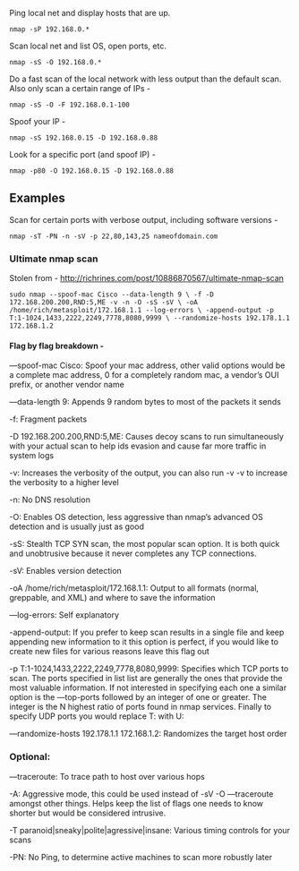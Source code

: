 Ping local net and display hosts that are up.

`nmap -sP 192.168.0.*`

Scan local net and list OS, open ports, etc.

`nmap -sS -O 192.168.0.*`

Do a fast scan of the local network with less output than the default scan. Also only scan a certain range of IPs -

`nmap -sS -O -F 192.168.0.1-100`

Spoof your IP - 

`nmap -sS 192.168.0.15 -D 192.168.0.88`

Look for a specific port (and spoof IP) -

`nmap -p80 -O 192.168.0.15 -D 192.168.0.88`

## Examples

Scan for certain ports with verbose output, including software versions -

`nmap -sT -PN -n -sV -p 22,80,143,25 nameofdomain.com`

### Ultimate nmap scan

Stolen from - http://richrines.com/post/10886870567/ultimate-nmap-scan

`sudo nmap --spoof-mac Cisco --data-length 9 \ -f -D 172.168.200.200,RND:5,ME -v -n -O -sS -sV \ -oA /home/rich/metasploit/172.168.1.1 --log-errors \ -append-output -p T:1-1024,1433,2222,2249,7778,8080,9999 \ --randomize-hosts 192.178.1.1 172.168.1.2`

#### Flag by flag breakdown -

—spoof-mac Cisco: Spoof your mac address, other valid options would be a complete mac address, 0 for a completely random mac, a vendor’s OUI prefix, or another vendor name

—data-length 9: Appends 9 random bytes to most of the packets it sends

-f: Fragment packets

-D 192.168.200.200,RND:5,ME: Causes decoy scans to run simultaneously with your actual scan to help ids evasion and cause far more traffic in system logs

-v: Increases the verbosity of the output, you can also run -v -v to increase the verbosity to a higher level

-n: No DNS resolution

-O: Enables OS detection, less aggressive than nmap’s advanced OS detection and is usually just as good

-sS: Stealth TCP SYN scan, the most popular scan option. It is both quick and unobtrusive because it never completes any TCP connections.

-sV: Enables version detection

-oA /home/rich/metasploit/172.168.1.1: Output to all formats (normal, greppable, and XML) and where to save the information

—log-errors: Self explanatory 

-append-output: If you prefer to keep scan results in a single file and keep appending new information to it this option is perfect, if you would like to create new files for various reasons leave this flag out 

-p T:1-1024,1433,2222,2249,7778,8080,9999: Specifies which TCP ports to scan. The ports specified in list list are generally the ones that provide the most valuable information. If not interested in specifying each one a similar option is the —top-ports followed by an integer of one or greater. The integer is the N highest ratio of ports found in nmap services. Finally to specify UDP ports you would replace T: with U:

—randomize-hosts 192.178.1.1 172.168.1.2: Randomizes the target host order

### Optional:

—traceroute: To trace path to host over various hops

-A: Aggressive mode, this could be used instead of -sV -O —traceroute amongst other things. Helps keep the list of flags one needs to know shorter but would be considered intrusive.

-T paranoid|sneaky|polite|agressive|insane: Various timing controls for your scans

-PN: No Ping, to determine active machines to scan more robustly later
